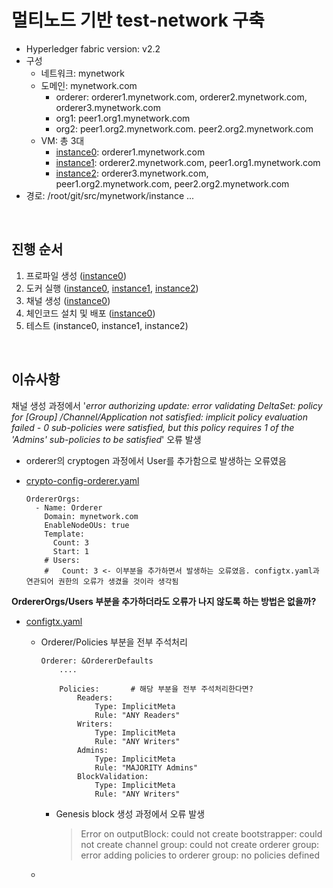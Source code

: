 

# 멀티노드 기반 test-network 구축

- Hyperledger fabric version: v2.2
- 구성
  - 네트워크: mynetwork
  - 도메인: mynetwork.com
    - orderer: orderer1.mynetwork.com, orderer2.mynetwork.com, orderer3.mynetwork.com
    - org1: peer1.org1.mynetwork.com
    - org2: peer1.org2.mynetwork.com. peer2.org2.mynetwork.com
  - VM: 총 3대
    - [instance0](instance0/docker/docker-compose-mynetwork.yaml): orderer1.mynetwork.com
    - [instance1](instance1/docker/docker-compose-mynetwork.yaml): orderer2.mynetwork.com, peer1.org1.mynetwork.com
    - [instance2](instance2/docker/docker-compose-mynetwork.yaml): orderer3.mynetwork.com, peer1.org2.mynetwork.com, peer2.org2.mynetwork.com
- 경로: /root/git/src/mynetwork/instance ...

<br>

## 진행 순서

1. 프로파일 생성 ([instance0](instance0/script/create_profile.sh))
2. 도커 실행 ([instance0](instance0/docker/docker-compose-mynetwork.yaml), [instance1](instance1/docker/docker-compose-mynetwork.yaml), [instance2](instance2/docker/docker-compose-mynetwork.yaml))
3. 채널 생성 ([instance0](instance0/script/create_channel.sh))
4. 체인코드 설치 및 배포 ([instance0](instance0/script/deploy_chaincode.sh))
5. 테스트 (instance0, instance1, instance2)

<br>

## 이슈사항



채널 생성 과정에서 '*error authorizing update: error validating DeltaSet: policy for [Group] /Channel/Application not satisfied: implicit policy evaluation failed - 0 sub-policies were satisfied, but this policy requires 1 of the 'Admins' sub-policies to be satisfied*' 오류 발생

- orderer의 cryptogen 과정에서 User를 추가함으로 발생하는 오류였음 

- [crypto-config-orderer.yaml](instance0/util/cryptogen/crypto-config-orderer.yaml) 

  ```
  OrdererOrgs:
    - Name: Orderer
      Domain: mynetwork.com
      EnableNodeOUs: true
      Template:
        Count: 3
        Start: 1
      # Users:
      #   Count: 3 <- 이부분을 추가하면서 발생하는 오류였음. configtx.yaml과 연관되어 권한의 오류가 생겼을 것이라 생각됨
  ```



**OrdererOrgs/Users 부분을 추가하더라도 오류가 나지 않도록 하는 방법은 없을까?**

- [configtx.yaml](instance0/util/configtx/configtx.yaml)

  - Orderer/Policies 부분을 전부 주석처리

    ```
    Orderer: &OrdererDefaults
        ....
        
        Policies:		# 해당 부분을 전부 주석처리한다면?
            Readers:
                Type: ImplicitMeta
                Rule: "ANY Readers"
            Writers:
                Type: ImplicitMeta
                Rule: "ANY Writers"
            Admins:
                Type: ImplicitMeta
                Rule: "MAJORITY Admins"
            BlockValidation:
                Type: ImplicitMeta
                Rule: "ANY Writers"
    ```

    - Genesis block 생성 과정에서 오류 발생

      > Error on outputBlock: could not create bootstrapper: could not create channel group: could not create orderer group: error adding policies to orderer group: no policies defined

  - 